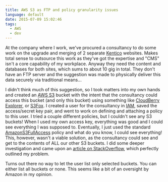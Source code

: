 ```yaml
---
title: AWS S3 as FTP and policy granularity issues
language: default
date: 2015-07-09 15:02:46
tags:
  - AWS
  - dev
---
```


At the company where I work, we've procured a consultancy to do some work on the upgrade and merging of 2 separate [Kentico](http://www.kentico.com/) websites. Makes total sense to outsource this work as they've got the expertise and "CMS" isn't a core capability of my workplace. Anyway they need the content and databases for both sites, which sums to about 10 gig in total. They don't have an FTP server and the suggestion was made to physically deliver this data securely via traditional means...

I didn't think much of this suggestion, so I took matters into my own hands and created an [AWS S3](http://aws.amazon.com/s3/) bucket with the intent that the consultancy could access this bucket (and only this bucket) using something like [CloudBerry Explorer](http://www.cloudberrylab.com/free-amazon-s3-explorer-cloudfront-IAM.aspx), or [S3Fox](http://www.s3fox.net/). I created a user for the consultancy in [IAM](http://aws.amazon.com/iam/), saved the access/secret key pair, and went to work on defining and attaching a policy to this user. I tried a couple different policies, but I couldn't see any S3 buckets! When I used my own access key, everything was good and I could see everything I was supposed to. Eventually, I just used the standard [AmazonS3FullAccess](http://docs.aws.amazon.com/directoryservice/latest/adminguide/role_s3_full_access.html) policy and what do you know, I could see everything! This, however, wasn't a viable solution, as the consultancy could see and get to the contents of ALL our other S3 buckets. I did some deeper investigation and came upon an [article on StackOverflow](http://stackoverflow.com/questions/6615168/s3-policy-limiting-access-to-only-one-bucket-listing-included), which perfectly outlined my problem.

Turns out there no way to let the user list only selected buckets. You can either list all buckets or none. This seems like a bit of an oversight by Amazon in my opinion.